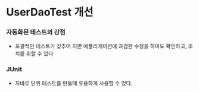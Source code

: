 # UserDaoTest 개선

### 자동화된 테스트의 강점
- 포괄적인 테스트가 갖추어 지면 애플리케이션에 과감한 수정을 하여도 확인하고, 조치를 취할 수 있다

### JUnit
- 자바로 단위 테스트를 만들때 유용하게 사용할 수 있다.


